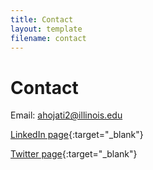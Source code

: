```yaml
---
title: Contact
layout: template
filename: contact
---
```


# Contact

Email: [ahojati2@illinois.edu](mailto:ahojati2.edu)

[LinkedIn page](https://www.linkedin.com/in/ashkhan-hojati){:target="_blank"}

[Twitter page](https://twitter.com/Ashkhan_Hojati){:target="_blank"}
